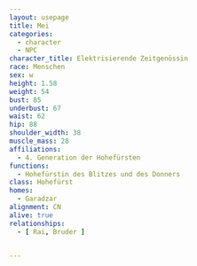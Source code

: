 ```yaml
---
layout: usepage
title: Mei
categories:
  - character
  - NPC
character_title: Elektrisierende Zeitgenössin
race: Menschen
sex: w
height: 1.58
weight: 54
bust: 85
underbust: 67
waist: 62
hip: 88
shoulder_width: 38
muscle_mass: 28
affiliations:
  - 4. Generation der Hohefürsten
functions:
  - Hohefürstin des Blitzes und des Donners
class: Hohefürst
homes:
  - Garadzar
alignment: CN
alive: true
relationships:
  - [ Rai, Bruder ]


---
```

